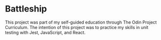 # Battleship

This project was part of my self-guided education through The Odin Project Curriculum. The intention of this project was to practice my skills in unit testing with Jest, JavaScript, and React.

